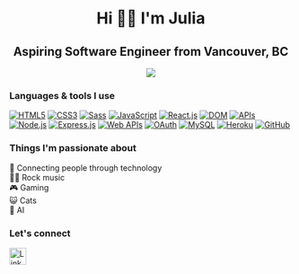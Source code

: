<div align="center">

# Hi 👋🏼 I'm Julia
## Aspiring Software Engineer from Vancouver, BC
<img src="https://i.giphy.com/media/v1.Y2lkPTc5MGI3NjExYWo2cGNlNXQxc2NocXo3OW84bm8wZmg0amo3OGw5OGE3N3BicWNlYiZlcD12MV9pbnRlcm5hbF9naWZfYnlfaWQmY3Q9Zw/xT9IgIc0lryrxvqVGM/giphy.gif">
</div>


### Languages & tools I use

[![HTML5](https://img.shields.io/badge/HTML5-E34F26?style=for-the-badge&logo=html5&logoColor=white)](https://developer.mozilla.org/en-US/docs/Web/HTML)
[![CSS3](https://img.shields.io/badge/CSS3-1572B6?style=for-the-badge&logo=css3&logoColor=white)](https://developer.mozilla.org/en-US/docs/Web/CSS)
[![Sass](https://img.shields.io/badge/Sass-CC6699?style=for-the-badge&logo=sass&logoColor=white)](https://sass-lang.com/)
[![JavaScript](https://img.shields.io/badge/JavaScript-F7DF1E?style=for-the-badge&logo=javascript&logoColor=black)](https://developer.mozilla.org/en-US/docs/Web/JavaScript)
[![React.js](https://img.shields.io/badge/React-61DAFB?style=for-the-badge&logo=react&logoColor=black)](https://reactjs.org/)
[![DOM](https://img.shields.io/badge/DOM-323330?style=for-the-badge&logo=javascript&logoColor=white)](https://developer.mozilla.org/en-US/docs/Web/API/Document_Object_Model)
[![APIs](https://img.shields.io/badge/APIs-0A66C2?style=for-the-badge&logo=graphql&logoColor=white)](https://developer.mozilla.org/en-US/docs/Web/API)
[![Node.js](https://img.shields.io/badge/Node.js-339933?style=for-the-badge&logo=node.js&logoColor=white)](https://nodejs.org/)
[![Express.js](https://img.shields.io/badge/Express.js-000000?style=for-the-badge&logo=express&logoColor=white)](https://expressjs.com/)
[![Web APIs](https://img.shields.io/badge/Web_APIs-4285F4?style=for-the-badge&logo=googlecloud&logoColor=white)](https://developer.mozilla.org/en-US/docs/Web/API)
[![OAuth](https://img.shields.io/badge/OAuth-2A3750?style=for-the-badge&logo=keycloak&logoColor=white)](https://oauth.net/)
[![MySQL](https://img.shields.io/badge/MySQL-4479A1?style=for-the-badge&logo=mysql&logoColor=white)](https://dev.mysql.com/doc/)
[![Heroku](https://img.shields.io/badge/Heroku-430098?style=for-the-badge&logo=heroku&logoColor=white)](https://www.heroku.com/)
[![GitHub](https://img.shields.io/badge/GitHub-181717?style=for-the-badge&logo=github&logoColor=white)](https://github.com/)

### Things I'm passionate about

🔗 Connecting people through technology
<br>🤘🏼 Rock music
<br>🎮 Gaming
<br>😺 Cats
<br>🤖 AI

### Let's connect
<a href="https://www.linkedin.com/in/juliababicheva" target="_blank"> <img src="https://cdn-icons-png.flaticon.com/512/174/174857.png" alt="LinkedIn Logo" width="30"> </a>

